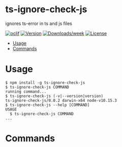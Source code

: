 ts-ignore-check-js
==================

ignores ts-error in ts and js files

[![oclif](https://img.shields.io/badge/cli-oclif-brightgreen.svg)](https://oclif.io)
[![Version](https://img.shields.io/npm/v/ts-ignore-check-js.svg)](https://npmjs.org/package/ts-ignore-check-js)
[![Downloads/week](https://img.shields.io/npm/dw/ts-ignore-check-js.svg)](https://npmjs.org/package/ts-ignore-check-js)
[![License](https://img.shields.io/npm/l/ts-ignore-check-js.svg)](https://github.com/vbUNext/ts-ignore-check-js/blob/master/package.json)

<!-- toc -->
* [Usage](#usage)
* [Commands](#commands)
<!-- tocstop -->
# Usage
<!-- usage -->
```sh-session
$ npm install -g ts-ignore-check-js
$ ts-ignore-check-js COMMAND
running command...
$ ts-ignore-check-js (-v|--version|version)
ts-ignore-check-js/0.0.2 darwin-x64 node-v10.15.3
$ ts-ignore-check-js --help [COMMAND]
USAGE
  $ ts-ignore-check-js COMMAND
...
```
<!-- usagestop -->
# Commands
<!-- commands -->

<!-- commandsstop -->
